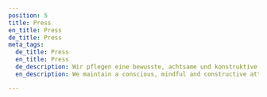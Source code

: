 ```yaml
---
position: 5
title: Press
en_title: Press
de_title: Press
meta_tags:
  de_title: Press
  en_title: Press
  de_description: Wir pflegen eine bewusste, achtsame und konstruktive Haltung
  en_description: We maintain a conscious, mindful and constructive attitude

---
```

